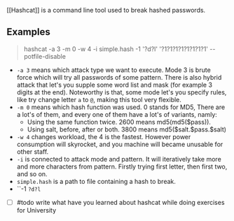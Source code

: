 [[Hashcat]] is a command line tool used to break hashed passwords.
## Examples

> hashcat -a 3 -m 0 -w 4 -i simple.hash -1 '?d?l' '?1?1?1?1?1?1?1?1' --potfile-disable

- `-a 3` means which attack type we want to execute. Mode 3 is brute force which will try all passwords of some pattern. There is also hybrid attack that let's you supple some word list and mask (for example 3 digits at the end). Noteworthy is that, some mode let's you specify rules, like try change letter `a` to `@`, making this tool very flexible.
- `-m 0` means which hash function was used. 0 stands for MD5, There are a lot's of them, and every one of them have a lot's of variants, namly:
    - Using the same function twice. 2600 means md5(md5($pass)).
    - Using salt, before, after or both. 3800 means md5(\$salt.\$pass.\$salt)
- `-w 4` changes workload, the 4 is the fastest. However power consumption will skyrocket, and you machine will became unusable for other staff.
- `-i` is connected to attack mode and pattern. It will iteratively take more and more characters from pattern. Firstly trying first letter, then first two, and so on.
- `simple.hash` is a path to file containing a hash to break.
- ``-1 `?d?l`

- [ ] #todo write what have you learned about hashcat while doing exercises for University